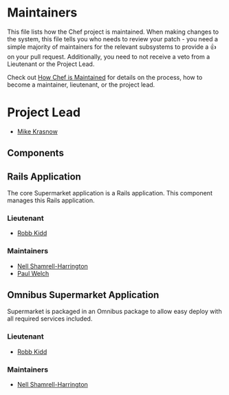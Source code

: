 <!-- This is a generated file. Please do not edit directly -->

# Maintainers

This file lists how the Chef project is maintained. When making changes to the system, this
file tells you who needs to review your patch - you need a simple majority of maintainers
for the relevant subsystems to provide a :+1: on your pull request. Additionally, you need
to not receive a veto from a Lieutenant or the Project Lead.

Check out [How Chef is Maintained](https://github.com/chef/chef-rfc/blob/master/rfc030-maintenance-policy.md#how-the-project-is-maintained) for details on the process, how to become
a maintainer, lieutenant, or the project lead.

# Project Lead

* [Mike Krasnow](https://github.com/krasnow)

## Components

## Rails Application

The core Supermarket application is a Rails application.  This component manages this Rails application.

### Lieutenant

* [Robb Kidd](https://github.com/robbkidd)

### Maintainers

* [Nell Shamrell-Harrington](https://github.com/nellshamrell)
* [Paul Welch](https://github.com/pwelch)

## Omnibus Supermarket Application

Supermarket is packaged in an Omnibus package to allow easy deploy with all required services included.

### Lieutenant

* [Robb Kidd](https://github.com/robbkidd)

### Maintainers

* [Nell Shamrell-Harrington](https://github.com/nellshamrell)

